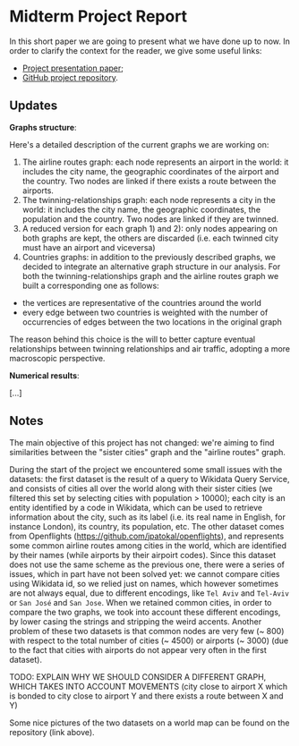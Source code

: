# Midterm Project Report
In this short paper we are going to present what we have done up to now.
In order to clarify the context for the reader, we give some useful links:

 -  [Project presentation paper](https://github.com/albertoursino/GraphsComparison/blob/main/README.md);
 - [GitHub project repository](https://github.com/albertoursino/GraphsComparison).

## Updates

**Graphs structure**:

Here's a detailed description of the current graphs we are working on:
1) The airline routes graph: each node represents an airport in the world: it includes the city name, the geographic coordinates of the airport and the country. Two nodes are linked if there exists a route between the airports.
2) The twinning-relationships graph: each node represents a city in the world: it includes the city name, the geographic coordinates, the population and the country. Two nodes are linked if they are twinned.
3) A reduced version for each graph 1) and 2): only nodes appearing on both graphs are kept, the others are discarded (i.e. each twinned city must have an airport and viceversa)
4) Countries graphs: in addition to the previously described graphs, we decided to integrate an alternative graph structure in our analysis. For both the twinning-relationships graph and the airline routes graph we built a corresponding one as follows:
  - the vertices are representative of the countries around the world
  - every edge between two countries is weighted with the number of occurrencies of edges between the two locations in the original graph
  
The reason behind this choice is the will to better capture eventual relationships between twinning relationships and air traffic, adopting a more macroscopic perspective.
  

**Numerical results**:

[...]

## **Notes**
The main objective of this project has not changed: we're aiming to find similarities between the "sister cities" graph and the "airline routes" graph.

During the start of the project we encountered some small issues with the datasets: 
the first dataset is the result of a query to Wikidata Query Service, and consists of cities all over the world along with their sister cities (we filtered this set by selecting cities with population > 10000); each city is an entity identified by a code in Wikidata, which can be used to retrieve information about the city, such as its label (i.e. its real name in English, for instance London), its country, its population, etc. The other dataset comes from Openflights (https://github.com/jpatokal/openflights), and represents some common airline routes among cities in the world, which are identified by their names (while airports by their airpoirt codes). Since this dataset does not use the same scheme as the previous one, there were a series of issues, which in part have not been solved yet: we cannot compare cities using Wikidata id, so we relied just on names, which however sometimes are not always equal, due to different encodings, like `Tel Aviv` and `Tel-Aviv` or `San José` and `San Jose`. When we retained common cities, in order to compare the two graphs, we took into account these different encodings, by lower casing the strings and stripping the weird accents. Another problem of these two datasets is that common nodes are very few (~ 800) with respect to the total number of cities (~ 4500) or airports (~ 3000) (due to the fact that cities with airports do not appear very often in the first dataset). 

TODO: EXPLAIN WHY WE SHOULD CONSIDER A DIFFERENT GRAPH, WHICH TAKES INTO ACCOUNT MOVEMENTS (city close to airport X which is bonded to city close to airport Y and there exists a route between X and Y)

Some nice pictures of the two datasets on a world map can be found on the repository (link above).


<!--stackedit_data:
eyJoaXN0b3J5IjpbMTAxOTU3NDUwOSwtOTk2MDMwMTA2LDIxMD
I2NzQ3OTQsLTIwNzA0NzQzMjQsMTUxODEwMTc3NCwtMTc0NTI1
ODk1MywxNjY1NjYyNjA0XX0=
-->
